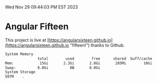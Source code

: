Wed Nov 29 09:44:03 PM EST 2023

# Angular Fifteen


This project is live at [https://angularsixteen.github.io](https://angularsixteen.github.io "fifteen!") thanks to Github.

```bash
System Memory
               total        used        free      shared  buff/cache   available
Mem:            15Gi       2.3Gi       2.8Gi       285Mi        10Gi        12Gi
Swap:          8.0Gi          0B       8.0Gi
System Storage
507M	.
```
